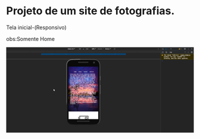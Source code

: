 <h1>Projeto de um site de fotografias.</h1> Tela inicial-(Responsivo)

obs:Somente Home

![Alt text](hlYvr7k5OA.gif)
